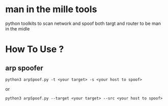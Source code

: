# man in the mille tools

python toolkits to scan network and spoof both targt and router to be man in the midle

# How To Use ?

## arp spoofer

```
python3 arpSpoof.py -t <your target> -s <your host to spoof> 
```
or

```
python3 arpSpoof.py --target <your target> --src <your host to spoof> 
```

